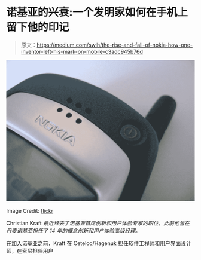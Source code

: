 # 诺基亚的兴衰:一个发明家如何在手机上留下他的印记

> 原文：<https://medium.com/swlh/the-rise-and-fall-of-nokia-how-one-inventor-left-his-mark-on-mobile-c3adc945b76d>

![](img/7e4d88f1e8f68b88b1cbe6dbe31c4ca0.png)

Image Credit: [flickr](https://flic.kr/p/66eY22)

Christian Kraft *最近辞去了诺基亚首席创新和用户体验专家的职位，此前他曾在丹麦诺基亚担任了 14 年的概念创新和用户体验高级经理。*

在加入诺基亚之前，Kraft 在 Cetelco/Hagenuk 担任软件工程师和用户界面设计师，在索尼担任用户